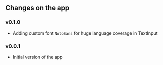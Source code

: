 ## Changes on the app

### v0.1.0
- Adding custom font `NotoSans` for huge language coverage in TextInput

### v0.0.1
- Initial version of the app
